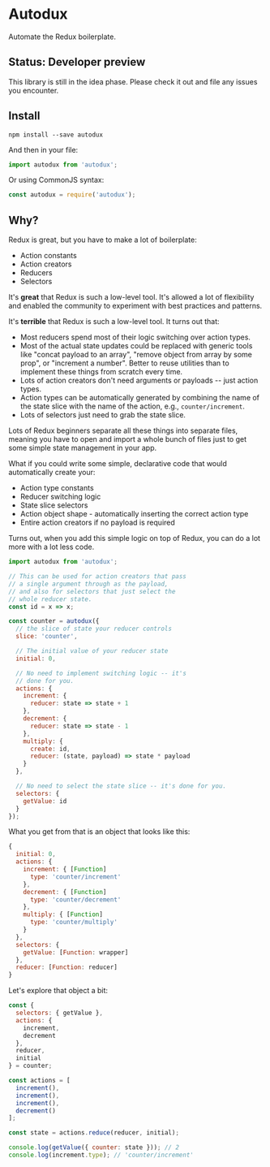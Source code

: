 # Autodux

Automate the Redux boilerplate.

## Status: Developer preview

This library is still in the idea phase. Please check it out and file any issues you encounter.

## Install

```
npm install --save autodux
```

And then in your file:

```js
import autodux from 'autodux';
```

Or using CommonJS syntax:

```js
const autodux = require('autodux');
```

## Why?

Redux is great, but you have to make a lot of boilerplate:

* Action constants
* Action creators
* Reducers
* Selectors

It's **great** that Redux is such a low-level tool. It's allowed a lot of flexibility and enabled the community to experiment with best practices and patterns.

It's **terrible** that Redux is such a low-level tool. It turns out that:

* Most reducers spend most of their logic switching over action types.
* Most of the actual state updates could be replaced with generic tools like "concat payload to an array", "remove object from array by some prop", or "increment a number". Better to reuse utilities
than to implement these things from scratch every time.
* Lots of action creators don't need arguments or payloads -- just action types.
* Action types can be automatically generated by combining the name of the state slice with the name of the action, e.g., `counter/increment`.
* Lots of selectors just need to grab the state slice.

Lots of Redux beginners separate all these things into separate files, meaning you have to open and import a whole bunch of files just to get some simple state management in your app.

What if you could write some simple, declarative code that would automatically create your:

* Action type constants
* Reducer switching logic
* State slice selectors
* Action object shape - automatically inserting the correct action type
* Entire action creators if no payload is required

Turns out, when you add this simple logic on top of Redux, you can do a lot more with a lot less code.

```js
import autodux from 'autodux';

// This can be used for action creators that pass
// a single argument through as the payload,
// and also for selectors that just select the
// whole reducer state.
const id = x => x;

const counter = autodux({
  // the slice of state your reducer controls
  slice: 'counter',

  // The initial value of your reducer state
  initial: 0,

  // No need to implement switching logic -- it's
  // done for you.
  actions: {
    increment: {
      reducer: state => state + 1
    },
    decrement: {
      reducer: state => state - 1
    },
    multiply: {
      create: id,
      reducer: (state, payload) => state * payload
    }
  },

  // No need to select the state slice -- it's done for you.
  selectors: {
    getValue: id
  }
});
```

What you get from that is an object that looks like this:
```js
{
  initial: 0,
  actions: {
    increment: { [Function]
      type: 'counter/increment'
    },
    decrement: { [Function]
      type: 'counter/decrement'
    },
    multiply: { [Function]
      type: 'counter/multiply'
    }
  },
  selectors: {
    getValue: [Function: wrapper]
  },
  reducer: [Function: reducer]
}
```

Let's explore that object a bit:

```js
const {
  selectors: { getValue },
  actions: {
    increment,
    decrement
  },
  reducer,
  initial
} = counter;

const actions = [
  increment(),
  increment(),
  increment(),
  decrement()
];

const state = actions.reduce(reducer, initial);

console.log(getValue({ counter: state })); // 2
console.log(increment.type); // 'counter/increment'
```
